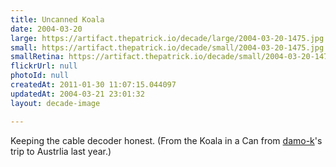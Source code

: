 ```yaml
---
title: Uncanned Koala
date: 2004-03-20
large: https://artifact.thepatrick.io/decade/large/2004-03-20-1475.jpg
small: https://artifact.thepatrick.io/decade/small/2004-03-20-1475.jpg
smallRetina: https://artifact.thepatrick.io/decade/small/2004-03-20-1475@2x.jpg
flickrUrl: null
photoId: null
createdAt: 2011-01-30 11:07:15.044097
updatedAt: 2004-03-21 23:01:32
layout: decade-image

---
```

Keeping the cable decoder honest. (From the Koala in a Can from <a href="http://www.livejournal.com/~damok/info">damo-k</a>'s trip to Austrlia last year.)
